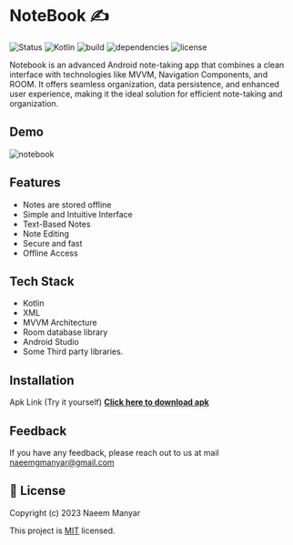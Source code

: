 # NoteBook ✍

![Status](https://img.shields.io/badge/Status-Active-brightgreen)
![Kotlin](https://img.shields.io/badge/Kotlin-100%25-brightgreen)
![build](https://img.shields.io/badge/build-passing-brightgreen)
![dependencies](https://img.shields.io/badge/dependencies-up%20to%20date-brightgreen)
![license](https://img.shields.io/badge/license-MIT-blue)

Notebook is an advanced Android note-taking app that combines a clean interface with technologies like MVVM, Navigation Components, and ROOM. It offers seamless organization, data persistence, and enhanced user experience, making it the ideal solution for efficient note-taking and organization.

## Demo

 ![notebook](https://github.com/naeem-manyar/NoteBook/assets/133579502/74652524-b672-4bb2-b8a2-de0dd3da7c2c)

## Features

- Notes are stored offline
- Simple and Intuitive Interface
- Text-Based Notes
- Note Editing
- Secure and fast
- Offline Access
   
## Tech Stack 

 * Kotlin
 * XML
 * MVVM Architecture
 * Room database library
 * Android Studio
 * Some Third party libraries.

## Installation

Apk Link (Try it yourself)
<a href="https://drive.google.com/file/d/1qkNDj1gYn9T6APZLeNKnskqd7teWJprj/view?usp=sharing">**Click here to download apk**</a>


## Feedback

If you have any feedback, please reach out to us at mail naeemgmanyar@gmail.com

## 📝 License 

Copyright (c) 2023 Naeem Manyar

This project is [MIT](https://github.com/naeem-manyar/NoteBook/blob/master/LICENSE) licensed.

